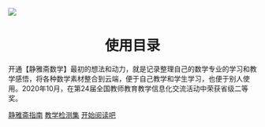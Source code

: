 ![](_media/992978-20210118214725059-1705326463.png)

<h1 align="center">使用目录</h1> 

开通【静雅斋数学】最初的想法和动力，就是记录整理自己的数学专业的学习和教学感悟，将各种数学素材整合到云端，便于自己教学和学生学习，也便于别人使用。2020年10月，在第24届全国教师教育教学信息化交流活动中荣获省级二等奖。




[静雅斋指南](https://www.cnblogs.com/wanghai0666/tag/%E5%8D%9A%E5%AE%A2%E6%8C%87%E5%8D%97/)
[教学检测集](https://www.cnblogs.com/wanghai0666/tag/%E6%95%99%E5%AD%A6%E6%A3%80%E6%B5%8B/)
<a href="#/./docs/A-1必修模块目录" >开始阅读吧</a>
